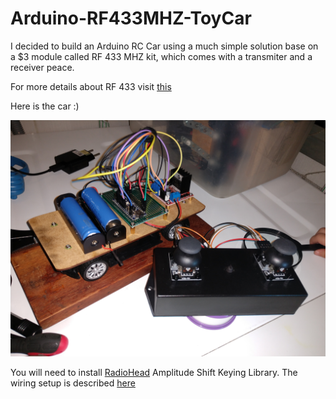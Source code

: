 # Arduino-RF433MHZ-ToyCar

I decided to build an Arduino RC Car using a 
much simple solution base on a $3 module called
RF 433 MHZ kit, which comes with a transmiter
and a receiver peace. 

For more details about RF 433 visit
[this](https://www.instructables.com/id/RF-315433-MHz-Transmitter-receiver-Module-and-Ardu/)

Here is the car :)

![Alt text](imgs/IMG_20190505_190855911.jpg?raw=true "RC Car")


You will need to install
[RadioHead](http://www.airspayce.com/mikem/arduino/RadioHead/) 
Amplitude Shift Keying Library. The wiring setup is described 
[here](https://dronebotworkshop.com/433mhz-rf-modules-arduino/)
